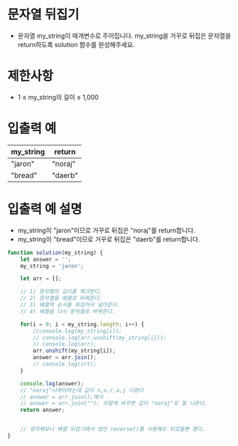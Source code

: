 # 문자열 뒤집기
- 문자열 my_string이 매개변수로 주어집니다. my_string을 거꾸로 뒤집은 문자열을 return하도록 solution 함수를 완성해주세요.

# 제한사항
- 1 ≤ my_string의 길이 ≤ 1,000

# 입출력 예
| my_string | return |
| --------- | ------ |
| "jaron" | "noraj" |
| "bread" | "daerb" |

# 입출력 예 설명
- my_string이 "jaron"이므로 거꾸로 뒤집은 "noraj"를 return합니다.
- my_string이 "bread"이므로 거꾸로 뒤집은 "daerb"를 return합니다.

```javascript
function solution(my_string) {
    let answer = '';
    my_string = 'jaron';

    let arr = [];

    // 1) 문자열의 길이를 체크한다.
    // 2) 문자열을 배열로 바꿔준다.
    // 3) 배열의 순서를 뒤집어서 넣어준다.
    // 4) 배열을 다시 문자열로 바꿔준다.

    for(i = 0; i < my_string.length; i++) {
        //console.log(my_string[i]);
        // console.log(arr.unshift(my_string[i]));
        // console.log(arr);
        arr.unshift(my_string[i]);
        answer = arr.join();
        // console.log(srt);
    }

    console.log(answer);
    // "noraj"나와야하는데 값이 n,o,r,a,j 나왔다
    // answer = arr.join();에서
    // answer = arr.join(""); 이렇게 바꾸면 값이 "noraj"로 잘 나온다.
    return answer;


    // 생각해보니 배열 뒤집기에서 썼던 reverse()를 사용해도 되었을뻔 했다.
}
```